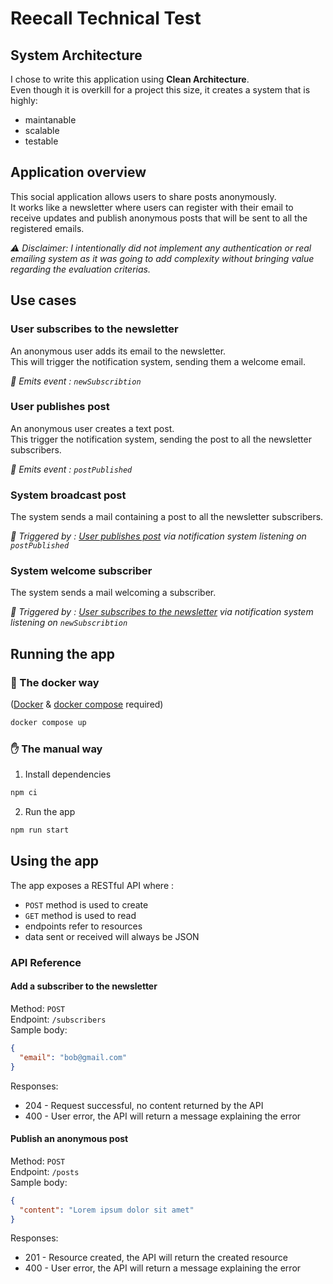 # Reecall Technical Test

## System Architecture

I chose to write this application using **Clean Architecture**.\
Even though it is overkill for a project this size, it creates a system that is highly:

- maintanable
- scalable
- testable

## Application overview

This social application allows users to share posts anonymously.\
It works like a newsletter where users can register with their email to receive updates and publish anonymous posts that will be sent to all the registered emails.

_⚠️ Disclaimer: I intentionally did not implement any authentication or real emailing system as it was going to add complexity without bringing value regarding the evaluation criterias._

## Use cases

### User subscribes to the newsletter

An anonymous user adds its email to the newsletter.\
This will trigger the notification system, sending them a welcome email.

_🛜 Emits event : `newSubscribtion`_

### User publishes post

An anonymous user creates a text post.\
This trigger the notification system, sending the post to all the newsletter subscribers.

_🛜 Emits event : `postPublished`_

### System broadcast post

The system sends a mail containing a post to all the newsletter subscribers.

_🛜 Triggered by : [User publishes post](#user-publishes-post) via notification system listening on `postPublished`_

### System welcome subscriber

The system sends a mail welcoming a subscriber.

_🛜 Triggered by : [User subscribes to the newsletter](#user-subscribes-to-the-newsletter) via notification system listening on `newSubscribtion`_

## Running the app

### 🐳 The docker way

([Docker](https://www.docker.com/get-started/) & [docker compose](https://docs.docker.com/compose/install/) required)

```bash
docker compose up
```

### ✋ The manual way

1. Install dependencies

```bash
npm ci
```

2. Run the app

```bash
npm run start
```

## Using the app

The app exposes a RESTful API where :

- `POST` method is used to create
- `GET` method is used to read
- endpoints refer to resources
- data sent or received will always be JSON

### API Reference

#### Add a subscriber to the newsletter

Method: `POST`\
Endpoint: `/subscribers`\
Sample body:

```json
{
  "email": "bob@gmail.com"
}
```

Responses:

- 204 - Request successful, no content returned by the API
- 400 - User error, the API will return a message explaining the error

#### Publish an anonymous post

Method: `POST`\
Endpoint: `/posts`\
Sample body:

```json
{
  "content": "Lorem ipsum dolor sit amet"
}
```

Responses:

- 201 - Resource created, the API will return the created resource
- 400 - User error, the API will return a message explaining the error
